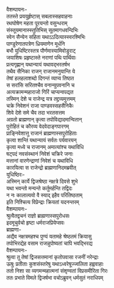 वैशम्पायनः-  
ततस्ते प्रययुर्हृष्टास् सबलास्सहवाहनाः  
रथघोषेण महता पूरयन्तो वसुन्धराम्  
संस्तूयमानास्स्तुतिभिस् सूतमागधवन्दिभिः  
स्वेन सैन्येन सहिता यथाऽऽदित्यास्स्वरश्मिभिः  
पाण्डुरेणातपत्रेण ध्रियमाणेन मूर्धनि  
बभौ युधिष्टिरस्तत्र पौर्णमास्यामिवोडुराट्  
जयाशिषः प्रहृष्टास्ते नराणां पथि पार्थिवाः  
प्रत्यगृह्णान् यथान्यायं यथावद्भरतर्षभ  
तथैव सैनिका राजन् राजानमनुयान्ति ये  
तेषां हलहलाशब्दो दिगन्तं व्याप्य तिष्ठत  
स सरांसि सरितश्चैव वनान्युपवनानि च  
अत्यक्रामन्महाराजो गिरिं चाप्यन्वपद्यत  
तस्मिन् देशे च राजेन्द्र यत्र तद्द्रव्यमुत्तमम्  
चक्रे निवेशनं राजा पाण्डवस्सहसैनिकैः  
शिवे देशे समे चैव तदा भरतसत्तम  
अग्रतो ब्राह्मणान् कृत्वा तपोविद्यादमान्वितान्  
पुरोहितं च कौरव्य वेदवेदाङ्गपारगम्  
प्राङ्निवेशात्तु राजानं ब्राह्मणास्सपुरोहिताः  
कृत्वा शान्तिं यथान्यायं सर्वतः पर्यवारयन्  
कृत्वा मध्ये च राजानम् अमात्यांश्च यथाविधि  
षट्पदं नवसंस्थानं निवेशं चक्रिरे जनाः  
मत्तानां वारणेन्द्राणां निवेशं च यथाविधि  
कारयित्वा स राजेन्द्रो ब्राह्मणानिदमब्रवीत्  
युधिष्ठिरः-  
अस्मिन् कार्ये द्विजश्रेष्ठा नक्षत्रे दिवसे शुभे  
यथा भवन्तो मन्यन्ते कर्तुमर्हन्ति तद्विदः  
न नः कालात्ययो वै स्याद् इहैव परितिष्ठताम्  
इति निश्चित्य विप्रेन्द्राः क्रियतां यदनन्तरम्  
वैशम्पायनः-  
श्रुत्वैतद्वचनं राज्ञो ब्राह्मणास्सपुरोधसः  
इदमूचुर्वचो हृष्टा धर्मराजप्रियेप्सवः  
ब्राह्मणा-  
अद्यैव नक्षत्रमहश्च पुण्यं यतामहे श्रेष्ठतमं क्रियासु  
तपोभिरद्येह वसाम राजन्नुपोष्यतां चापि भवद्भिरद्य  
वैशम्पायनः-  
श्रुत्वा तु तेषां द्विजसत्तमानां कृतोपवासा रजनीं नरेन्द्राः  
ऊषुः प्रतीताः कुशसंस्तरेषु यथाऽध्वरेषूज्ज्वलिता हह्ववाहाः  
ततो निशा सा व्यगमन्महात्मनां संशृण्वतां विप्रसमीरिता गिरः  
ततः प्रभाते विमले द्विजर्षभा वचोऽब्रुवन् धर्मसुतं नराधिपम्  
